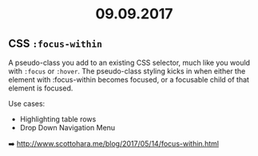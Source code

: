 <h1 align="center">09.09.2017</h1>

## CSS `:focus-within`

A pseudo-class you add to an existing CSS selector, much like you would with `:focus` or `:hover`. The pseudo-class styling kicks in when either the element with :focus-within becomes focused, or a focusable child of that element is focused.

Use cases:
- Highlighting table rows
- Drop Down Navigation Menu

:arrow_right: http://www.scottohara.me/blog/2017/05/14/focus-within.html
